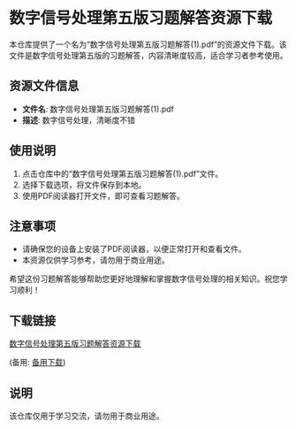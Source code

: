 # 数字信号处理第五版习题解答资源下载

本仓库提供了一个名为“数字信号处理第五版习题解答(1).pdf”的资源文件下载。该文件是数字信号处理第五版的习题解答，内容清晰度较高，适合学习者参考使用。

## 资源文件信息

- **文件名**: 数字信号处理第五版习题解答(1).pdf
- **描述**: 数字信号处理，清晰度不错

## 使用说明

1. 点击仓库中的“数字信号处理第五版习题解答(1).pdf”文件。
2. 选择下载选项，将文件保存到本地。
3. 使用PDF阅读器打开文件，即可查看习题解答。

## 注意事项

- 请确保您的设备上安装了PDF阅读器，以便正常打开和查看文件。
- 本资源仅供学习参考，请勿用于商业用途。

希望这份习题解答能够帮助您更好地理解和掌握数字信号处理的相关知识。祝您学习顺利！

## 下载链接
[数字信号处理第五版习题解答资源下载](https://pan.quark.cn/s/e60bf054eff7) 

(备用: [备用下载](https://pan.baidu.com/s/19q4z8Olr4s-cGBWWAeAMUw?pwd=1234))

## 说明

该仓库仅用于学习交流，请勿用于商业用途。
